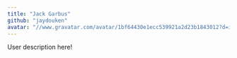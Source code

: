 ```yaml
---
title: "Jack Garbus"
github: "jaydouken"
avatar: "//www.gravatar.com/avatar/1bf64430e1ecc539921a2d23b1843012?d=identicon"
---
```


User description here!
